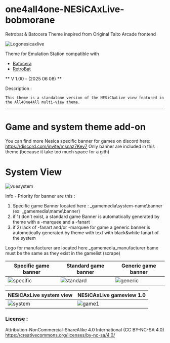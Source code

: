 # one4all4one-NESiCAxLive-bobmorane
Retrobat & Batocera Theme inspired from Original Taito Arcade frontend

![Logonesicaxlive](https://github.com/user-attachments/assets/f7ecaa5a-ff04-4def-8aea-84552c11d490)

Theme for Emulation Station compatible with
- [Batocera](https://batocera.org/)
- [RetroBat](https://www.retrobat.org/)

** V 1.00 - (2025 06 08) ** 

Description :

    This theme is a standalone version of the NESiCAxLive view featured in the All4One4All multi-view theme.

---  

# Game and system theme add-on
You can find more Nesica specific banner for games on discord here: https://discord.com/invite/msnaz7Kev7 Only banner are included in this theme (because it take too much space for a gith)

# System View
![vuesystem](https://github.com/user-attachments/assets/bf0e0c66-0563-445f-a2e6-23a4f2f465cf)

Info - Priority for banner are this : 
1) Specific game Banner located here : _gamemedia\system-name\banner (ex: _gamemedia\mame\banner)
2) if 1) don't exist, a standard game Banner is automatically generated by theme with a -marquee and a -fanart
3) if 2) lack of -fanart and/or -marquee for game a generic banner is automotically generated by theme with text with black&white fanart of the system

Logo for manufacturer are located here _gamemedia\_manufacturer bame must be the same as they exist in the gamelist (scrape)

| Specific game banner  | Standard game banner | Generic game banner |
| ------------- | ------------- | ------------- |
| ![specific](https://github.com/user-attachments/assets/32a7e3a5-d69b-42d4-8e27-fa624feb31fb)  | ![standard](https://github.com/user-attachments/assets/c4350b94-6aa3-4948-a694-4c7ed8716b75)  | ![generic](https://github.com/user-attachments/assets/57e808ea-ce27-4593-b13a-111fbea5308e)  | 

| NESiCAxLive system view | NESiCAxLive gameview 1.0
| ------------- | ------------- |
| ![system](https://github.com/user-attachments/assets/3e17bcfd-a535-4910-84d6-8a9b8ddd5992)  | ![game1](https://github.com/user-attachments/assets/1f3897ed-f780-4c26-a5be-19391e74ab94)  | 

### License :
Attribution-NonCommercial-ShareAlike 4.0 International (CC BY-NC-SA 4.0)  
https://creativecommons.org/licenses/by-nc-sa/4.0/
